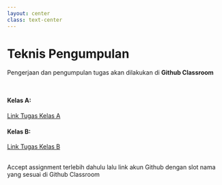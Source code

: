 ```yaml
---
layout: center
class: text-center
---
```


# Teknis Pengumpulan

Pengerjaan dan pengumpulan tugas akan dilakukan di **Github Classroom**

<div grid="~ cols-2 gap-2" style="margin-top: 48px">
  <div>

#### Kelas A:

[Link Tugas Kelas A](https://classroom.github.com/a/yUtlaETz)

  </div>
  <div>

#### Kelas B:

[Link Tugas Kelas B](https://classroom.github.com/a/K-JHO74o)

  </div>
</div>

<br>
Accept assignment terlebih dahulu lalu link akun Github dengan slot nama yang sesuai di Github Classroom
